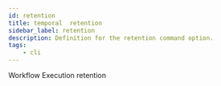 ```yaml
---
id: retention
title: temporal  retention
sidebar_label: retention
description: Definition for the retention command option.
tags:
	- cli
---
```

Workflow Execution retention

